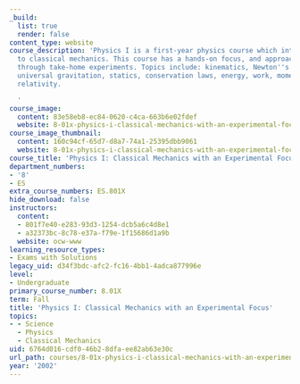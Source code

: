 ```yaml
---
_build:
  list: true
  render: false
content_type: website
course_description: 'Physics I is a first-year physics course which introduces students
  to classical mechanics. This course has a hands-on focus, and approaches mechanics
  through take-home experiments. Topics include: kinematics, Newton''s laws of motion,
  universal gravitation, statics, conservation laws, energy, work, momentum, and special
  relativity.

  '
course_image:
  content: 83e58eb8-ec84-0620-c4ca-663b6e02fdef
  website: 8-01x-physics-i-classical-mechanics-with-an-experimental-focus-fall-2002
course_image_thumbnail:
  content: 160c94cf-65d7-d8a7-74a1-25395dbb9061
  website: 8-01x-physics-i-classical-mechanics-with-an-experimental-focus-fall-2002
course_title: 'Physics I: Classical Mechanics with an Experimental Focus'
department_numbers:
- '8'
- ES
extra_course_numbers: ES.801X
hide_download: false
instructors:
  content:
  - 801f7e40-e283-93d3-1254-dcb5a6c4d8e1
  - a32373bc-8c78-e37a-f79e-1f15686d1a9b
  website: ocw-www
learning_resource_types:
- Exams with Solutions
legacy_uid: d34f3bdc-afc2-fc16-4bb1-4adca877996e
level:
- Undergraduate
primary_course_number: 8.01X
term: Fall
title: 'Physics I: Classical Mechanics with an Experimental Focus'
topics:
- - Science
  - Physics
  - Classical Mechanics
uid: 6764d016-cdf0-46b2-8dfa-ee82ab63e30c
url_path: courses/8-01x-physics-i-classical-mechanics-with-an-experimental-focus-fall-2002
year: '2002'
---
```

